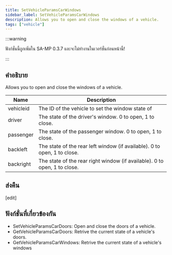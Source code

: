 ```yaml
---
title: SetVehicleParamsCarWindows
sidebar_label: SetVehicleParamsCarWindows
description: Allows you to open and close the windows of a vehicle.
tags: ["vehicle"]
---
```


:::warning

ฟังก์ชั่นนี้ถูกเพิ่มใน SA-MP 0.3.7 และจะไม่ทำงานในเวอร์ชั่นก่อนหน้านี้!

:::

## คำอธิบาย

Allows you to open and close the windows of a vehicle.

| Name      | Description                                                               |
| --------- | ------------------------------------------------------------------------- |
| vehicleid | The ID of the vehicle to set the window state of                          |
| driver    | The state of the driver's window. 0 to open, 1 to close.                  |
| passenger | The state of the passenger window. 0 to open, 1 to close.                 |
| backleft  | The state of the rear left window (if available). 0 to open, 1 to close.  |
| backright | The state of the rear right window (if available). 0 to open, 1 to close. |

## ส่งคืน

[edit]

## ฟังก์ชั่นที่เกี่ยวข้องกัน

- SetVehicleParamsCarDoors: Open and close the doors of a vehicle.
- GetVehicleParamsCarDoors: Retrive the current state of a vehicle's doors.
- GetVehicleParamsCarWindows: Retrive the current state of a vehicle's windows
